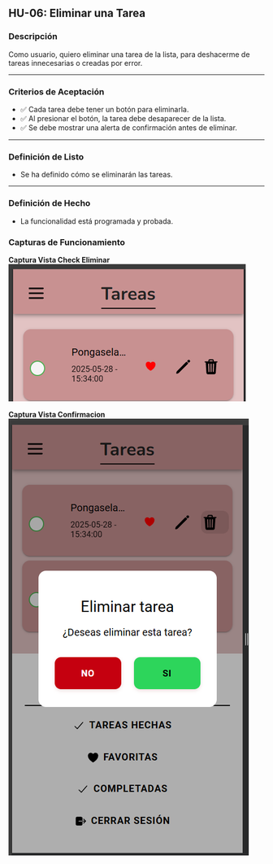 ## HU-06: Eliminar una Tarea

### Descripción
Como usuario, quiero eliminar una tarea de la lista, para deshacerme de tareas innecesarias o creadas por error.

---

### Criterios de Aceptación
- ✅ Cada tarea debe tener un botón para eliminarla.  
- ✅ Al presionar el botón, la tarea debe desaparecer de la lista.  
- ✅ Se debe mostrar una alerta de confirmación antes de eliminar.  

---

### Definición de Listo
- Se ha definido cómo se eliminarán las tareas.  

---

### Definición de Hecho
- La funcionalidad está programada y probada.  


### Capturas de Funcionamiento
**Captura Vista Check Eliminar**
![Captura de pantalla de la app](Capturas/boton.png)

**Captura Vista Confirmacion**
![Captura de pantalla de la app](Capturas/Confirmar.png)
